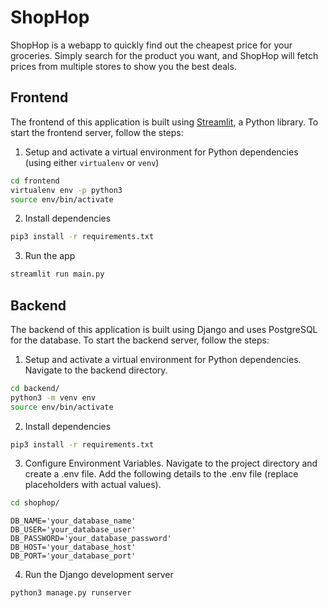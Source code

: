 # ShopHop

ShopHop is a webapp to quickly find out the cheapest price for your groceries. Simply search for the product you want, and ShopHop will fetch prices from multiple stores to show you the best deals.

## Frontend

The frontend of this application is built using [Streamlit](https://streamlit.io/), a Python library. To start the frontend server, follow the steps:

1. Setup and activate a virtual environment for Python dependencies (using either `virtualenv` or `venv`)

```bash
cd frontend
virtualenv env -p python3
source env/bin/activate
```

2. Install dependencies

```bash
pip3 install -r requirements.txt
```

3. Run the app

```bash
streamlit run main.py
```

## Backend

The backend of this application is built using Django and uses PostgreSQL for the database. To start the backend server, follow the steps:

1. Setup and activate a virtual environment for Python dependencies. Navigate to the backend directory.

```bash
cd backend/
python3 -m venv env
source env/bin/activate
```

2. Install dependencies

```bash
pip3 install -r requirements.txt
```

3. Configure Environment Variables. Navigate to the project directory and create a .env file. Add the following details to the .env file (replace placeholders with actual values).

```bash
cd shophop/
```

```
DB_NAME='your_database_name'
DB_USER='your_database_user'
DB_PASSWORD='your_database_password'
DB_HOST='your_database_host'
DB_PORT='your_database_port'
```

4. Run the Django development server

```bash
python3 manage.py runserver
```
